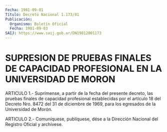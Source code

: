 ```yaml
---
Fecha: 1981-09-01
Título: Decreto Nacional 1.173/81
Publicación:
  Organismo: Boletín Oficial
  Fecha: 1981-09-03
SAIJ: https://www.saij.gob.ar/DN19812001173
---
```

# SUPRESION DE PRUEBAS FINALES DE CAPACIDAD PROFESIONAL EN LA UNIVERSIDAD DE MORON

<a id="1"></a>
ARTICULO  1.-  Suprímense,  a  partir  de  la  fecha  del  presente decreto,  las pruebas finales de capacidad profesional establecidas por el artículo  18  del  Decreto  Nro. 8472 del 31 de diciembre de 1969, para los egresados de la Universidad de Morón.

<a id="2"></a>
ARTICULO  2.- Comuníquese, publíquese, dése a la Dirección Nacional del Registro Oficial y archívese.
